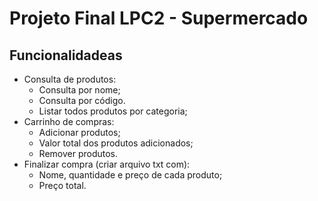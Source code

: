 # Projeto Final LPC2 - Supermercado

## Funcionalidadeas

- Consulta de produtos:
    - Consulta por nome;
	- Consulta por código.
	- Listar todos produtos por categoria;
- Carrinho de compras:
    - Adicionar produtos;
	- Valor total dos produtos adicionados;
	- Remover produtos.
- Finalizar compra (criar arquivo txt com):
	- Nome, quantidade e preço de cada produto;
	- Preço total.
